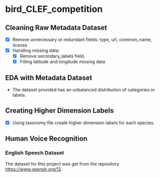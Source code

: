 # bird_CLEF_competition

## Cleaning Raw Metadata Dataset
- [x] Remove unnecessary or redundant fields: type, url, common_name, license 
- [x] Handling missing data:
  * [x] Remove secondary_labels field.
  * [x] Filling latitude and longitude missing data

## EDA with Metadata Dataset
- The dataset provided has an unbalanced distribution of categories or labels.

## Creating Higher Dimension Labels
- [x] Using taxonomy file create higher dimension labels for each species.

## Human Voice Recognition

### English Speech Dataset

The dataset for this project was get from the repository https://www.openslr.org/12. 

